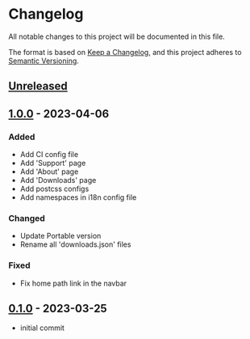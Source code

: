 # Changelog

All notable changes to this project will be documented in this file.

The format is based on [Keep a Changelog](https://keepachangelog.com/en/1.0.0/),
and this project adheres to [Semantic Versioning](https://semver.org/spec/v2.0.0.html).

## [Unreleased]

## [1.0.0] - 2023-04-06

### Added

- Add CI config file
- Add 'Support' page
- Add 'About' page
- Add 'Downloads' page
- Add postcss configs
- Add namespaces in i18n config file

### Changed

- Update Portable version
- Rename all 'downloads.json' files

### Fixed

- Fix home path link in the navbar

## [0.1.0] - 2023-03-25

- initial commit

[unreleased]: https://github.com/wureset-tools/wureset.com/compare/v1.0.0...HEAD
[1.0.0]: https://github.com/wureset-tools/wureset.com/compare/v0.1.0...v1.0.0
[0.1.0]: https://github.com/wureset-tools/wureset.com/releases/tag/v0.1.0
